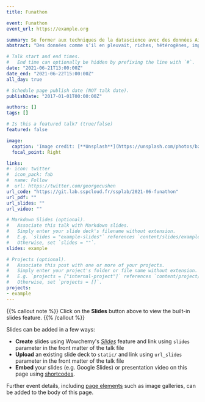 ```yaml
---
title: Funathon

event: Funathon
event_url: https://example.org

summary: Se former aux techniques de la datascience avec des données AirBnb
abstract: "Des données comme s’il en pleuvait, riches, hétérogènes, imparfaites, prêtes à dévoiler leurs mystères. Des méthodes. Des langages. Des codes source. Des packages. Des mots qui claquent : datascience, dataviz, machine learning. Et, face à cela, des femmes et des hommes, statisticiens publics de leur état, prêts à gravir des montagnes. Mais comment faire ? Tous seuls, bardés d’enthousiasme, de MOOC et d’outils open source ? Que nenni : la datascience sera collective ou ne sera pas. L’échange de bonnes pratiques devient donc vital. Il restait à inventer des façons efficaces de travailler ensemble, de partager : bienvenue au Funathon."

# Talk start and end times.
#   End time can optionally be hidden by prefixing the line with `#`.
date: "2021-06-21T13:00:00Z"
date_end: "2021-06-22T15:00:00Z"
all_day: true

# Schedule page publish date (NOT talk date).
publishDate: "2017-01-01T00:00:00Z"

authors: []
tags: []

# Is this a featured talk? (true/false)
featured: false

image:
  caption: 'Image credit: [**Unsplash**](https://unsplash.com/photos/bzdhc5b3Bxs)'
  focal_point: Right

links:
#- icon: twitter
#  icon_pack: fab
#  name: Follow
#  url: https://twitter.com/georgecushen
url_code: "https://git.lab.sspcloud.fr/ssplab/2021-06-funathon"
url_pdf: ""
url_slides: ""
url_video: ""

# Markdown Slides (optional).
#   Associate this talk with Markdown slides.
#   Simply enter your slide deck's filename without extension.
#   E.g. `slides = "example-slides"` references `content/slides/example-slides.md`.
#   Otherwise, set `slides = ""`.
slides: example

# Projects (optional).
#   Associate this post with one or more of your projects.
#   Simply enter your project's folder or file name without extension.
#   E.g. `projects = ["internal-project"]` references `content/project/deep-learning/index.md`.
#   Otherwise, set `projects = []`.
projects:
- example
---
```


{{% callout note %}}
Click on the **Slides** button above to view the built-in slides feature.
{{% /callout %}}

Slides can be added in a few ways:

- **Create** slides using Wowchemy's [*Slides*](https://wowchemy.com/docs/managing-content/#create-slides) feature and link using `slides` parameter in the front matter of the talk file
- **Upload** an existing slide deck to `static/` and link using `url_slides` parameter in the front matter of the talk file
- **Embed** your slides (e.g. Google Slides) or presentation video on this page using [shortcodes](https://wowchemy.com/docs/writing-markdown-latex/).

Further event details, including [page elements](https://wowchemy.com/docs/writing-markdown-latex/) such as image galleries, can be added to the body of this page.
